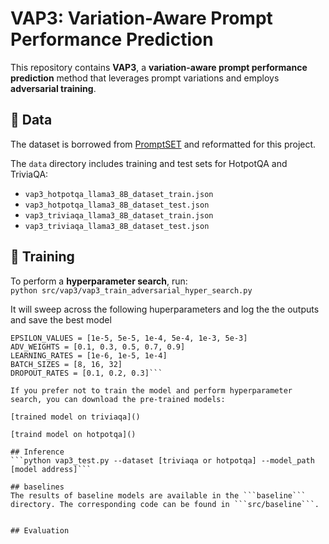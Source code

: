 # VAP3: Variation-Aware Prompt Performance Prediction

This repository contains **VAP3**, a **variation-aware prompt performance prediction** method that leverages prompt variations and employs **adversarial training**.

## 📂 Data
The dataset is borrowed from [PromptSET](https://github.com/Narabzad/prompt-sensitivity) and reformatted for this project.

The `data` directory includes training and test sets for HotpotQA and TriviaQA:

- `vap3_hotpotqa_llama3_8B_dataset_train.json`
- `vap3_hotpotqa_llama3_8B_dataset_test.json`
- `vap3_triviaqa_llama3_8B_dataset_train.json`
- `vap3_triviaqa_llama3_8B_dataset_test.json`

## 🚀 Training  
To perform a **hyperparameter search**, run:  
```python src/vap3/vap3_train_adversarial_hyper_search.py```

It will sweep across the following huperparameters and log the the outputs and save the best model

```EPOCHS = [1, 2, 3, 4, 5]
EPSILON_VALUES = [1e-5, 5e-5, 1e-4, 5e-4, 1e-3, 5e-3]
ADV_WEIGHTS = [0.1, 0.3, 0.5, 0.7, 0.9]
LEARNING_RATES = [1e-6, 1e-5, 1e-4]
BATCH_SIZES = [8, 16, 32]
DROPOUT_RATES = [0.1, 0.2, 0.3]```

If you prefer not to train the model and perform hyperparameter search, you can download the pre-trained models:

[trained model on triviaqa]()

[traind model on hotpotqa]()

## Inference
```python vap3_test.py --dataset [triviaqa or hotpotqa] --model_path [model address]```

## baselines
The results of baseline models are available in the ```baseline``` directory. The corresponding code can be found in ```src/baseline```.


## Evaluation
